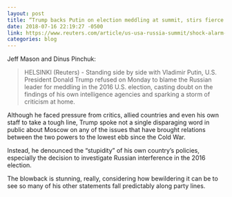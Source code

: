 ```yaml
---
layout: post
title: “Trump backs Putin on election meddling at summit, stirs fierce criticism”
date: 2018-07-16 22:19:27 -0500
link: https://www.reuters.com/article/us-usa-russia-summit/shock-alarm-as-trump-backs-putin-on-election-meddling-at-summit-idUSKBN1K601D?feedType=RSS&feedName=politicsNews
categories: blog
---
```

Jeff Mason and Dinus Pinchuk:

> HELSINKI (Reuters) - Standing side by side with Vladimir Putin, U.S. President Donald Trump refused on Monday to blame the Russian leader for meddling in the 2016 U.S. election, casting doubt on the findings of his own intelligence agencies and sparking a storm of criticism at home.
>
Although he faced pressure from critics, allied countries and even his own staff to take a tough line, Trump spoke not a single disparaging word in public about Moscow on any of the issues that have brought relations between the two powers to the lowest ebb since the Cold War.
>
Instead, he denounced the “stupidity” of his own country’s policies, especially the decision to investigate Russian interference in the 2016 election.

The blowback is stunning, really, considering how bewildering it can be to see so many of his other statements fall predictably along party lines. 